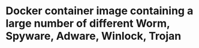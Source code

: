 # Docker container image containing a large number of different Worm, Spyware, Adware, Winlock, Trojan

